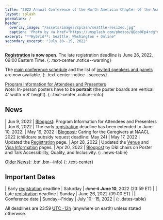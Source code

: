 ```yaml
---
title: "2022 Annual Conference of the North American Chapter of the Association for Computational Linguistics"
layout: splash
permalink: /
header:
  overlay_image: "/assets/images/splash/seattle-resized.jpg"
  caption: 'Photo by <a href="https://unsplash.com/photos/QEob0Fp4rdg">Zhifei Zhou</a> on <a href="http://www.unsplash.com">Unsplash</a>'
excerpt: "**Hybrid**: Seattle, Washington + Online"
secondary_excerpt: "July 10--15, 2022"
---
```


<style>
.news-table tr td:nth-child(1) { font-weight: bold; width: 10em; }
.notice--warning del { color: #888; }
</style>

**[Registration](/registration/) is now open.** The late registration deadline is June 26, 2022, 09:00 Eastern Time.
{: .text-center .notice--warning}

The [main conference schedule](/program/schedule/) and the list of [invited speakers and panels](/program/keynotes-panels/) are now available.
{: .text-center .notice--success}

[Program Information for Attendees and Presenters](/blog/information-for-attendees-and-presenters/)<br>
*Note:* In-person posters have to be **portrait** (the poster boards are vertical: 4’ width × 8’ height).
{: .text-center .notice--info}

## News

| Jun 9, 2022 | [Blogpost](/blog/information-for-attendees-and-presenters/): Program Information for Attendees and Presenters
| Jun 6, 2022 | The early [registration](/registration/) deadline has been extended to June 10, 2022.
| May 19, 2022 | [Blogpost](/blog/caregivers/): Caring for the Caregivers at NAACL 2022 (childcare subsidy request deadline: May 24)
| May 17, 2022 | Updated the [Registration](/registration/) page.
| Apr 28, 2022 | Updated the [Venue](/venue/) and [Visa Information](/visa-info/) pages.
| Apr 20, 2022 | [Blogpost](/blog/poster-talk-accessibility-quality-inclusivity/) by D&I chairs on Poster and Talk Accessibility, Quality, and Inclusivity.
{: .news-table}

<!-- Note: When this table is too full, move some to the archive page. -->
[Older News](/archive/){: .btn .btn--info}
{: .text-center}

## Important Dates

<style>
.dates-table del { color: #888; }
</style>

| Early [registration](/registration/) deadline | Saturday | ~~June 4~~ **June 10**, 2022 (23:59 ET) |
| Late [registration](/registration/) deadline | Sunday | June 26, 2022 (09:00 ET) |
| Conference date | Sunday--Friday | July 10--15, 2022 |
{: .dates-table}

All deadlines are 23:59 <a target="_blank" href="https://www.timeanddate.com/time/zone/timezone/utc-12">UTC -12h</a> (anywhere on earth) unless stated otherwise.
